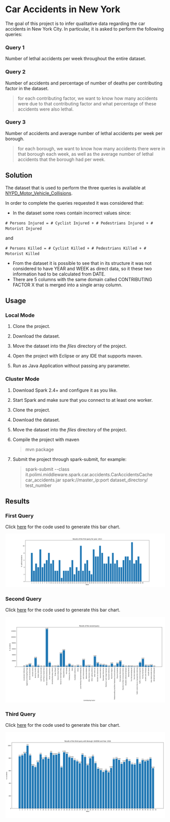 # Car Accidents in New York
The goal of this project is to infer qualitative data regarding the car accidents in New York City. In particular, it is asked to perform the following queries:
### Query 1
Number of lethal accidents per week throughout the entire dataset. 
### Query 2
Number  of  accidents  and  percentage  of  number  of  deaths  per  contributing  factor  in  the dataset.
> for each contributing factor, we want to know how many accidents were due to that  contributing factor and what percentage of these accidents were also lethal.

### Query 3
Number of accidents and average number of lethal accidents per week per borough.
> for  each  borough,  we  want  to  know how  many  accidents  there  were  in that borough each  week,  as  well  as  the  average  number  of  lethal  accidents  that  the borough had per week.

## Solution
The dataset that is used to perform the three queries is available at [NYPD_Motor_Vehicle_Collisions](http://ssmgames.altervista.org/NYPD_Motor_Vehicle_Collisions.csv).

In order to complete the queries requested it was considered that:
- In the dataset some rows contain incorrect values since:

 `# Persons Injured = # Cyclist Injured + # Pedestrians Injured + # Motorist Injured `
  
  and 
 
 `# Persons Killed = # Cyclist Killed + # Pedestrians Killed + # Motorist Killed `

- From the dataset it is possible to see that in its structure it was not considered to have YEAR and WEEK as direct data, so it these two information had to be calculated from DATE.
- There are 5 columns with the same domain called CONTRIBUTING FACTOR X that is merged into a single array column.

## Usage

### Local Mode
1. Clone the project.

2. Download the dataset.

3. Move the dataset into the *files* directory of the project.

4. Open the project with Eclipse or any IDE that  supports maven.

5. Run as Java Application without passing any parameter.

### Cluster Mode
1. Download Spark 2.4+ and configure it as you like.

2. Start Spark and make sure that you connect to at least one worker.

3. Clone the project.

4. Download the dataset.

5. Move the dataset into the *files* directory of the project.

6. Compile the project with maven

     > mvn package

6. Submit the project through spark-submit, for example:
     > spark-submit --class it.polimi.middleware.spark.car.accidents.CarAccidentsCache car_accidents.jar spark://master_ip:port dataset_directory/ test_number 
     
## Results
### First Query
Click [here](https://github.com/StevenSalazarM/Apache-Spark-Car-Accidents-in-NY/blob/master/results/show_q1.md) for the code used to generate this bar chart.

![](https://github.com/StevenSalazarM/Apache-Spark-Car-Accidents-in-NY/blob/master/results/first_query.png)

### Second Query
Click [here](https://github.com/StevenSalazarM/Apache-Spark-Car-Accidents-in-NY/blob/master/results/show_q2.md) for the code used to generate this bar chart.

![](https://github.com/StevenSalazarM/Apache-Spark-Car-Accidents-in-NY/blob/master/results/second_query.png)

### Third Query
Click [here](https://github.com/StevenSalazarM/Apache-Spark-Car-Accidents-in-NY/blob/master/results/show_q3.md) for the code used to generate this bar chart.

![](https://github.com/StevenSalazarM/Apache-Spark-Car-Accidents-in-NY/blob/master/results/third_query.png)